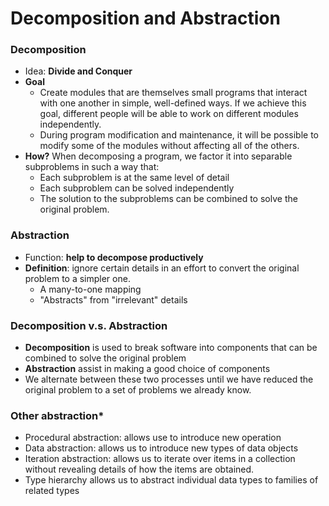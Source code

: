 Decomposition and Abstraction
=============================

### Decomposition
- Idea: **Divide and Conquer**
- **Goal**
	- Create modules that are themselves small programs that interact with one another in simple, well-defined ways. If we achieve this goal, different people will be able to work on different modules independently. 
	- During program modification and maintenance, it will be possible to modify some of the modules without affecting all of the others.
- **How?** When decomposing a program, we factor it into separable subproblems in such a way that:
	- Each subproblem is at the same level of detail
	- Each subproblem can be solved independently
	- The solution to the subproblems can be combined to solve the original problem.
	
### Abstraction
- Function: **help to decompose productively**
- **Definition**: ignore certain details in an effort to convert the original problem to a simpler one.
	- A many-to-one mapping
	- "Abstracts" from "irrelevant" details

### Decomposition v.s. Abstraction
- **Decomposition** is used to break software into components that can be combined to solve the original problem
- **Abstraction** assist in making a good choice of components
- We alternate between these two processes until we have reduced the original problem to a set of problems we already know.

### Other abstraction*
- Procedural abstraction: allows use to introduce new operation
- Data abstraction: allows us to introduce new types of data objects
- Iteration abstraction: allows us to iterate over items in a collection without revealing details of how the items are obtained.
- Type hierarchy allows us to abstract individual data types to families of related types
